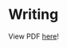 # Writing

View PDF [here](http://latex.aslushnikov.com/compile?git=https://github.com/huangyihe/etherpad-paxos&target=docs/main.tex)!